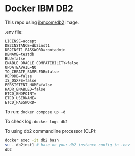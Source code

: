 # Docker IBM DB2

This repo using [ibmcom/db2](https://hub.docker.com/r/ibmcom/db2/) image.

.env file:
```env
LICENSE=accept
DB2INSTANCE=db2inst1
DB2INST1_PASSWORD=rootadmin
DBNAME=testdb
BLU=false
ENABLE_ORACLE_COMPATIBILITY=false
UPDATEAVAIL=NO
TO_CREATE_SAMPLEDB=false
REPODB=false
IS_OSXFS=false
PERSISTENT_HOME=false
HADR_ENABLED=false
ETCD_ENDPOINT=
ETCD_USERNAME=
ETCD_PASSWORD=
```

To run: `docker compose up -d`

To check log: `docker logs db2`

To using db2 commandline processor (CLP):
```bash
docker exec -it db2 bash
su - db2inst1 # base on your db2 instance config in .env
db2
```
